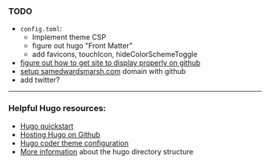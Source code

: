 ### TODO
* `config.toml`:
    * Implement theme CSP
    * figure out hugo "Front Matter"
    * add favicons, touchIcon, hideColorSchemeToggle
* [figure out how to get site to display properly on github](https://gohugo.io/hosting-and-deployment/hosting-on-github/)
* [setup samedwardsmarsh.com](https://gohugo.io/hosting-and-deployment/hosting-on-github/#use-a-custom-domain) domain with github
* add twitter?

---

### Helpful Hugo resources:
* [Hugo quickstart](https://gohugo.io/getting-started/quick-start/)
* [Hosting Hugo on Github](https://gohugo.io/hosting-and-deployment/hosting-on-github/)
* [Hugo coder theme configuration](https://github.com/luizdepra/hugo-coder/wiki/Configurations#complete-example)
* [More information](https://gohugo.io/getting-started/directory-structure/) about the hugo directory structure